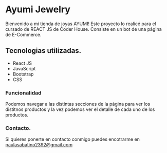 # Ayumi Jewelry

Bienvenido a mi tienda de joyas AYUMI!
Este proyecto lo realicé para el cursado de REACT JS de Coder House. Consiste en un bot de una página de E-Commerce.

## Tecnologias utilizadas.

- React JS
- JavaScript
- Bootstrap
- CSS

### Funcionalidad

Podemos navegar a las distintas secciones de la página para ver los distitnos productos y la vez podemos ver el detalle de cada uno de los productos.

### Contacto.

Si quieres ponerte en contacto conmigo puedes encotrarme en paulasabatino2392@gmail.com

